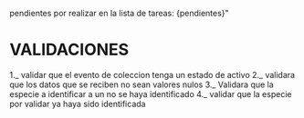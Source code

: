 pendientes por realizar en la lista de tareas: {pendientes}"
# VALIDACIONES
  1._ validar que el evento de coleccion tenga un estado de activo
  2._ validara que los datos que se reciben no sean valores nulos
  3._ Validara que la especie a identificar a un no se haya identificado
  4._ validar que la especie por validar ya haya sido identificada